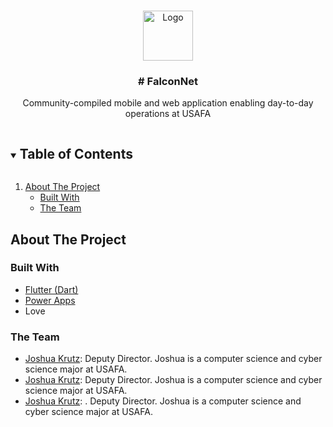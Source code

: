 <!-- FN LOGO -->
<br />
<p align="center">
  <a href="https://github.com/fnafa/falconnet">
    <img src="images/logo.png" alt="Logo" width="80" height="80">
  </a>

  <h3 align="center"># FalconNet</h3>

  <p align="center">
    Community-compiled mobile and web application enabling day-to-day operations at USAFA
  </p>
</p>



<!-- TABLE OF CONTENTS -->
<details open="open">
  <summary><h2 style="display: inline-block">Table of Contents</h2></summary>
  <ol>
    <li>
      <a href="#about-the-project">About The Project</a>
      <ul>
        <li><a href="#built-with">Built With</a></li>
        <li><a href="#the-team">The Team</a></li>
      </ul>
    </li>
  </ol>
</details>



<!-- ABOUT THE PROJECT -->
## About The Project

### Built With

* <a href="https://flutter.dev/">Flutter (Dart)</a>
* <a href="https://make.powerapps.com/">Power Apps</a>
* Love

### The Team

<ul>
  <li><a href="mailto:C22Andrew.Panzarella@afacademy.af.edu">Joshua Krutz</a>: Deputy Director. Joshua is a computer science and cyber science major at USAFA.</li>
  <li><a href="mailto:C22Joshua.Krutz@afacademy.af.edu">Joshua Krutz</a>: Deputy Director. Joshua is a computer science and cyber science major at USAFA.</li>
  <li><a href="mailto:C22Jim.Wang@afacademy.af.edu">Joshua Krutz</a>: . Deputy Director. Joshua is a computer science and cyber science major at USAFA.</li>
</ul>
